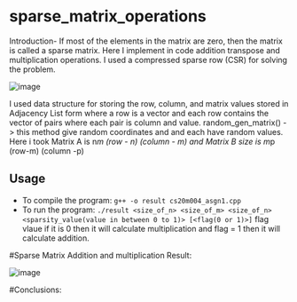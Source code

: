 # sparse_matrix_operations
Introduction-
If most of the elements in the matrix are zero, then the matrix is called a sparse matrix.
Here I implement in code addition transpose and multiplication operations.
I used a compressed sparse row (CSR) for solving the problem.

![image](https://user-images.githubusercontent.com/76839986/132803355-0da8fb56-4ce3-4c57-8bd9-51837938576b.png)

I used data structure for storing the row, column, and matrix values stored in Adjacency List form where a row is a vector and each row contains the vector of pairs where each pair is column and value.
random_gen_matrix() -> this method give random coordinates and and each have random values.
Here i took Matrix A is n*m (row - n) (column - m) and Matrix B size is m*p (row-m) (column -p)
## Usage

- To compile the program: `g++ -o result cs20m004_asgn1.cpp`
- To run the program: `./result <size_of_n> <size_of_m> <size_of_n> <sparsity_value(value in between 0 to 1)> [<flag(0 or 1)>]`
flag vlaue if it is 0 then it will calculate multiplication and flag = 1 then it will calculate addition.

#Sparse Matrix Addition and multiplication Result:

![image](https://user-images.githubusercontent.com/76839986/132906989-53958067-00eb-44c5-8481-105fec67405f.png)

#Conclusions:

